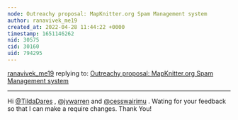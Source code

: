 ```yaml
---
node: Outreachy proposal: MapKnitter.org Spam Management system
author: ranavivek_me19
created_at: 2022-04-28 11:44:22 +0000
timestamp: 1651146262
nid: 30575
cid: 30160
uid: 794295
---
```




[ranavivek_me19](../profile/ranavivek_me19) replying to: [Outreachy proposal: MapKnitter.org Spam Management system](../notes/ranavivek_me19/04-22-2022/outreachy-proposal-mapknitter-org-spam-management-system)

----
Hi [@TildaDares](/profile/TildaDares) , [@jywarren](/profile/jywarren) and [@cesswairimu](/profile/cesswairimu) .  Wating for your feedback so that I can make a require changes. Thank You!